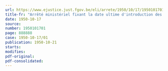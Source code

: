 ```yaml
---
url: https://www.ejustice.just.fgov.be/eli/arrete/1950/10/17/1950101701/justel
title-fr: "Arrêté ministériel fixant la date ultime d'introduction des demandes de bons de rééquipement ménager"
date: 1950-10-17
source:
number: 1950101701
page: 888888
case: 1950-10-17/01
publication: 1950-10-21
starts:
modifies:
pdf-original:
pdf-consolidated:
---
```


